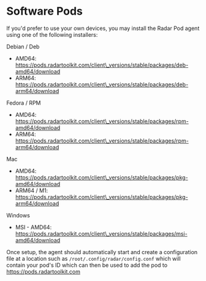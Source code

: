 # Software Pods

If you'd prefer to use your own devices, you may install the Radar Pod agent using one of the following installers:



Debian / Deb

* AMD64: https://pods.radartoolkit.com/client\_versions/stable/packages/deb-amd64/download
* ARM64: https://pods.radartoolkit.com/client\_versions/stable/packages/deb-arm64/download

Fedora / RPM

* AMD64: https://pods.radartoolkit.com/client\_versions/stable/packages/rpm-amd64/download
* ARM64: https://pods.radartoolkit.com/client\_versions/stable/packages/rpm-arm64/download

Mac

* AMD64: https://pods.radartoolkit.com/client\_versions/stable/packages/pkg-amd64/download
* ARM64 / M1: https://pods.radartoolkit.com/client\_versions/stable/packages/pkg-arm64/download

Windows

* MSI - AMD64: https://pods.radartoolkit.com/client\_versions/stable/packages/msi-amd64/download

Once setup, the agent should automatically start and create a configuration file at a location such as `/root/.config/radar/config.conf` which will contain your pod's ID which can then be used to add the pod to https://pods.radartoolkit.com
